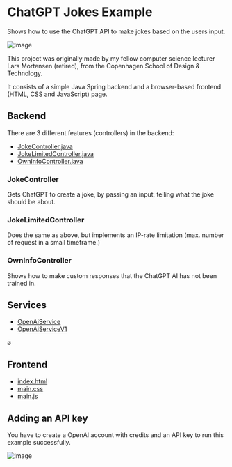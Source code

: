# ChatGPT Jokes Example

Shows how to use the ChatGPT API to make jokes based on the users input.

![Image](/doc/openai-jokes.jpg)

This project was originally made by my fellow computer science lecturer Lars Mortensen (retired), from the Copenhagen School of Design & Technology.

It consists of a simple Java Spring backend and a browser-based frontend (HTML, CSS and JavaScript) page.

## Backend
There are 3 different features (controllers) in the backend:
- [JokeController.java](https://github.com/RonniKahalani/chatgpt-jokes/blob/master/src/main/java/com/example/chatgptjokes/api/JokeController.java)
- [JokeLimitedController.java](https://github.com/RonniKahalani/chatgpt-jokes/blob/master/src/main/java/com/example/chatgptjokes/api/JokeLimitedController.java)
- [OwnInfoController.java](https://github.com/RonniKahalani/chatgpt-jokes/blob/master/src/main/java/com/example/chatgptjokes/api/OwnInfoController.java)

### JokeController
Gets ChatGPT to create a joke, by passing an input, telling what the joke should be about.

### JokeLimitedController
Does the same as above, but implements an IP-rate limitation (max. number of request in a small timeframe.)

### OwnInfoController
Shows how to make custom responses that the ChatGPT AI has not been trained in.

## Services
- [OpenAiService](https://github.com/RonniKahalani/chatgpt-jokes/blob/master/src/main/java/com/example/chatgptjokes/service/OpenAiService.java)
- [OpenAiServiceV1](https://github.com/RonniKahalani/chatgpt-jokes/blob/master/src/main/java/com/example/chatgptjokes/service/OpenAiServiceV1.java)

ø
## Frontend
- [index.html](https://github.com/RonniKahalani/chatgpt-jokes/blob/master/src/main/resources/static/index.html)
- [main.css](https://github.com/RonniKahalani/chatgpt-jokes/blob/master/src/main/resources/static/css/main.css)
- [main.js](https://github.com/RonniKahalani/chatgpt-jokes/blob/master/src/main/resources/static/js/main.js)

## Adding an API key
You have to create a OpenAI account with credits and an API key to run this example successfully.

![Image](/doc/chatgpt-jokes-apikey.jpg)

